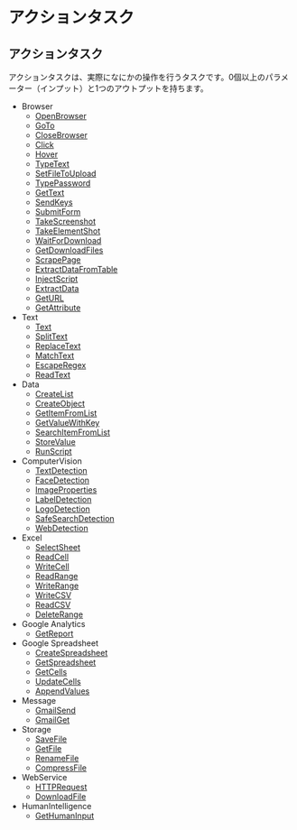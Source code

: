 # アクションタスク

## アクションタスク

アクションタスクは、実際になにかの操作を行うタスクです。0個以上のパラメーター（インプット）と1つのアウトプットを持ちます。

* Browser
  * [OpenBrowser](../actions/browser.md#openbrowser)
  * [GoTo](../actions/browser.md#goto)
  * [CloseBrowser](../actions/browser.md#closebrowser)
  * [Click](../actions/browser.md#click)
  * [Hover](../actions/browser.md#hover)
  * [TypeText](../actions/browser.md#typetext)
  * [SetFileToUpload](../actions/browser.md#setfiletoupload)
  * [TypePassword](../actions/browser.md#typepassword)
  * [GetText](../actions/browser.md#gettext)
  * [SendKeys](../actions/browser.md#sendkeys)
  * [SubmitForm](../actions/browser.md#submitform)
  * [TakeScreenshot](../actions/browser.md#takescreenshot)
  * [TakeElementShot](../actions/browser.md#takeelementshot)
  * [WaitForDownload](../actions/browser.md#waitfordownload)
  * [GetDownloadFiles](../actions/browser.md#getdownloadfiles)
  * [ScrapePage](../actions/browser.md#scrapepage)
  * [ExtractDataFromTable](../actions/browser.md#extractdatafromtable)
  * [InjectScript](../actions/browser.md#injectscript)
  * [ExtractData](../actions/browser.md#extractdata)
  * [GetURL](../actions/browser.md#geturl)
  * [GetAttribute](../actions/browser.md#getattribute)
* Text
  * [Text](../actions/text.md#text)
  * [SplitText](../actions/text.md#splittext)
  * [ReplaceText](../actions/text.md#replacetext)
  * [MatchText](../actions/text.md#matchtext)
  * [EscapeRegex](../actions/text.md#escaperegex)
  * [ReadText](../actions/text.md#readtext)
* Data
  * [CreateList](../actions/data.md#createlist)
  * [CreateObject](../actions/data.md#createobject)
  * [GetItemFromList](../actions/data.md#getitemfromlist)
  * [GetValueWithKey](../actions/data.md#getvaluewithkey)
  * [SearchItemFromList](../actions/data.md#searchitemfromlist)
  * [StoreValue](../actions/data.md#storevalue)
  * [RunScript](../actions/data.md#runscript)
* ComputerVision
  * [TextDetection](../actions/computervision.md#textdetection)
  * [FaceDetection](../actions/computervision.md#facedetection)
  * [ImageProperties](../actions/computervision.md#imageproperties)
  * [LabelDetection](../actions/computervision.md#labeldetection)
  * [LogoDetection](../actions/computervision.md#logodetection)
  * [SafeSearchDetection](../actions/computervision.md#safesearchdetection)
  * [WebDetection](../actions/computervision.md#webdetection)
* Excel
  * [SelectSheet](../actions/excel.md#selectsheet)
  * [ReadCell](../actions/excel.md#readcell)
  * [WriteCell](../actions/excel.md#writecell)
  * [ReadRange](../actions/excel.md#readrange)
  * [WriteRange](../actions/excel.md#writerange)
  * [WriteCSV](../actions/excel.md#writecsv)
  * [ReadCSV](../actions/excel.md#readcsv)
  * [DeleteRange](../actions/excel.md#deleterange)
* Google Analytics
  * [GetReport](../actions/marketing.md#getreport)
* Google Spreadsheet
  * [CreateSpreadsheet](../actions/google-spreadsheet.md#createspreadsheet)
  * [GetSpreadsheet](../actions/google-spreadsheet.md#getspreadsheet)
  * [GetCells](../actions/google-spreadsheet.md#getcells)
  * [UpdateCells](../actions/google-spreadsheet.md#updatecells)
  * [AppendValues](../actions/google-spreadsheet.md#appendvalues)
* Message
  * [GmailSend](../actions/message.md#gmailsend)
  * [GmailGet](../actions/message.md#gmailget)
* Storage
  * [SaveFile](../actions/storage.md#savefile)
  * [GetFile](../actions/storage.md#getfile)
  * [RenameFile](../actions/storage.md#renamefile)
  * [CompressFile](../actions/storage.md#compressfile)
* WebService
  * [HTTPRequest](../actions/webservice.md#httprequest)
  * [DownloadFile](../actions/webservice.md#downloadfile)
* HumanIntelligence
  * [GetHumanInput](../actions/humanintelligence.md#gethumaninput)

